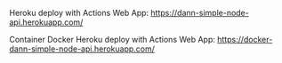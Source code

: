 Heroku deploy with Actions Web App: https://dann-simple-node-api.herokuapp.com/

Container Docker Heroku deploy with Actions Web App: https://docker-dann-simple-node-api.herokuapp.com/
